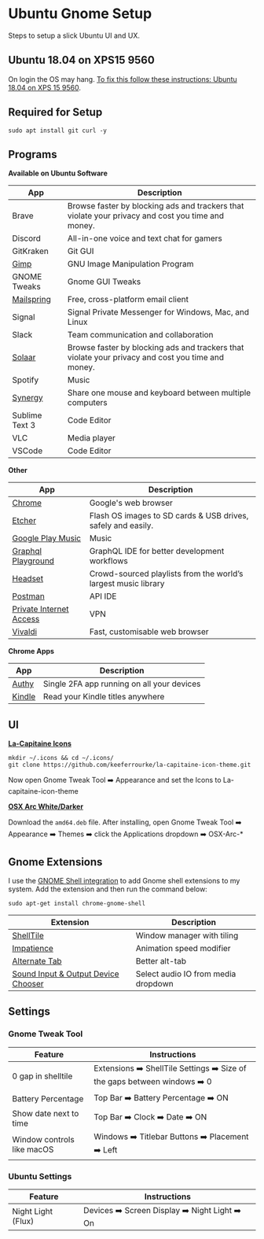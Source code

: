 # Ubuntu Gnome Setup

Steps to setup a slick Ubuntu UI and UX.

## Ubuntu 18.04 on XPS15 9560

On login the OS may hang. [To fix this follow these instructions: Ubuntu 18.04 on XPS 15 9560](https://medium.com/@jthegedus/ubuntu-18-04-lts-on-a-dell-xps-db4dcee9a2f9).

## Required for Setup

```shell
sudo apt install git curl -y
```

## Programs

**Available on Ubuntu Software**

| App                                      | Description                                                                                       |
| ---------------------------------------- | ------------------------------------------------------------------------------------------------- |
| Brave                                    | Browse faster by blocking ads and trackers that violate your privacy and cost you time and money. |
| Discord                                  | All-in-one voice and text chat for gamers                                                         |
| GitKraken                                | Git GUI                                                                                           |
| [Gimp](https://www.gimp.org/downloads/)  | GNU Image Manipulation Program                                                                    |
| GNOME Tweaks                             | Gnome GUI Tweaks                                                                                  |
| [Mailspring](https://getmailspring.com/) | Free, cross-platform email client                                                                 |
| Signal                                   | Signal Private Messenger for Windows, Mac, and Linux                                              |
| Slack                                    | Team communication and collaboration                                                              |
| [Solaar](https://pwr.github.io/Solaar/)  | Browse faster by blocking ads and trackers that violate your privacy and cost you time and money. |
| Spotify                                  | Music                                                                                             |
| [Synergy](https://symless.com/synergy)   | Share one mouse and keyboard between multiple computers                                           |
| Sublime Text 3                           | Code Editor                                                                                       |
| VLC                                      | Media player                                                                                      |
| VSCode                                   | Code Editor                                                                                       |

**Other**

| App                                                                                    | Description                                                    |
| -------------------------------------------------------------------------------------- | -------------------------------------------------------------- |
| [Chrome](https://www.google.com.au/chrome/browser/desktop/index.html)                  | Google's web browser                                           |
| [Etcher](https://etcher.io)                                                            | Flash OS images to SD cards & USB drives, safely and easily.   |
| [Google Play Music](https://www.googleplaymusicdesktopplayer.com/)                     | Music                                                          |
| [Graphql Playground](https://github.com/graphcool/graphql-playground/releases)         | GraphQL IDE for better development workflows                   |
| [Headset](https://headsetapp.co/)                                                      | Crowd-sourced playlists from the world’s largest music library |
| [Postman](https://www.getpostman.com/apps)                                             | API IDE                                                        |
| [Private Internet Access](https://www.privateinternetaccess.com/pages/client-support/) | VPN                                                            |
| [Vivaldi](https://vivaldi.com/download/)                                               | Fast, customisable web browser                                 |

**Chrome Apps**

| App                                                                                                               | Description                                |
| ----------------------------------------------------------------------------------------------------------------- | ------------------------------------------ |
| [Authy](https://chrome.google.com/webstore/detail/authy/gaedmjdfmmahhbjefcbgaolhhanlaolb?hl=en)                   | Single 2FA app running on all your devices |
| [Kindle](https://chrome.google.com/webstore/detail/kindle-cloud-reader/icdipabjmbhpdkjaihfjoikhjjeneebd?hl=en-US) | Read your Kindle titles anywhere           |

## UI

**[La-Capitaine Icons](https://github.com/keeferrourke/la-capitaine-icon-theme#preview)**

```shell
mkdir ~/.icons && cd ~/.icons/
git clone https://github.com/keeferrourke/la-capitaine-icon-theme.git
```

Now open Gnome Tweak Tool :arrow_right: Appearance and set the Icons to La-capitaine-icon-theme

**[OSX Arc White/Darker](https://github.com/LinxGem33/OSX-Arc-Darker/releases/latest/)**

Download the `amd64.deb` file. After installing, open Gnome Tweak Tool :arrow_right: Appearance :arrow_right: Themes :arrow_right: click the Applications dropdown :arrow_right: OSX-Arc-\*

## Gnome Extensions

I use the [GNOME Shell integration](https://chrome.google.com/webstore/detail/gnome-shell-integration/gphhapmejobijbbhgpjhcjognlahblep?hl=en) to add Gnome shell extensions to my system. Add the extension and then run the command below:

```shell
sudo apt-get install chrome-gnome-shell
```

| Extension                                                                                                      | Description                         |
| -------------------------------------------------------------------------------------------------------------- | ----------------------------------- |
| [ShellTile](https://extensions.gnome.org/extension/657/shelltile/)                                             | Window manager with tiling          |
| [Impatience](https://extensions.gnome.org/extension/277/impatience/)                                           | Animation speed modifier            |
| [Alternate Tab](https://extensions.gnome.org/extension/15/alternatetab/)                                       | Better alt-tab                      |
| [Sound Input & Output Device Chooser](https://extensions.gnome.org/extension/906/sound-output-device-chooser/) | Select audio IO from media dropdown |

## Settings

### Gnome Tweak Tool

| Feature                    | Instructions                                                                                               |
| -------------------------- | ---------------------------------------------------------------------------------------------------------- |
| 0 gap in shelltile         | Extensions :arrow_right: ShellTile Settings :arrow_right: Size of the gaps between windows :arrow_right: 0 |
| Battery Percentage         | Top Bar :arrow_right: Battery Percentage :arrow_right: ON                                                  |
| Show date next to time     | Top Bar :arrow_right: Clock :arrow_right: Date :arrow_right: ON                                            |
| Window controls like macOS | Windows :arrow_right: Titlebar Buttons :arrow_right: Placement :arrow_right: Left                          |

### Ubuntu Settings

| Feature            | Instructions                                                                    |
| ------------------ | ------------------------------------------------------------------------------- |
| Night Light (Flux) | Devices :arrow_right: Screen Display :arrow_right: Night Light :arrow_right: On |
